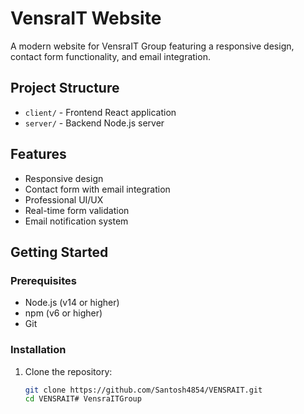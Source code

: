 # VensraIT Website

A modern website for VensraIT Group featuring a responsive design, contact form functionality, and email integration.

## Project Structure

- `client/` - Frontend React application
- `server/` - Backend Node.js server

## Features

- Responsive design
- Contact form with email integration
- Professional UI/UX
- Real-time form validation
- Email notification system

## Getting Started

### Prerequisites

- Node.js (v14 or higher)
- npm (v6 or higher)
- Git

### Installation

1. Clone the repository:
   ```bash
   git clone https://github.com/Santosh4854/VENSRAIT.git
   cd VENSRAIT# VensraITGroup
